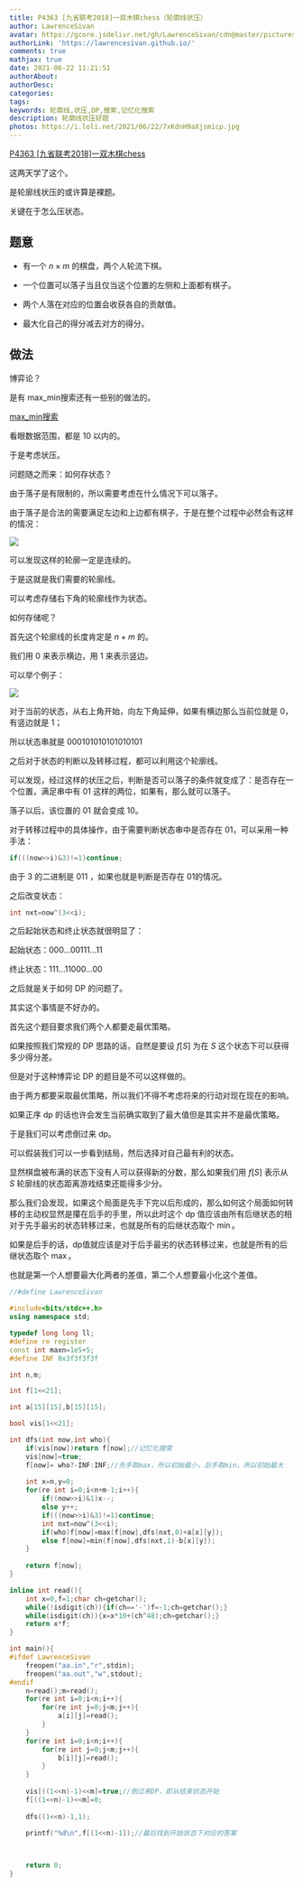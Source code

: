 ```yaml
---
title: P4363 [九省联考2018]一双木棋chess（轮廓线状压）
author: LawrenceSivan
avatar: https://gcore.jsdelivr.net/gh/LawrenceSivan/cdn@master/pictures/avatar.jpg
authorLink: 'https://lawrencesivan.github.io/'
comments: true
mathjax: true
date: 2021-06-22 11:21:51
authorAbout:
authorDesc:
categories:
tags:
keywords: 轮廓线,状压,DP,搜索,记忆化搜索
description: 轮廓线状压好题
photos: https://i.loli.net/2021/06/22/7xKdnH9aXjsmicp.jpg
---
```


[P4363 [九省联考2018]一双木棋chess](https://www.luogu.com.cn/problem/P4363)

这两天学了这个。

是轮廓线状压的或许算是裸题。

关键在于怎么压状态。

## 题意

- 有一个 $n \times m$ 的棋盘，两个人轮流下棋。

- 一个位置可以落子当且仅当这个位置的左侧和上面都有棋子。

- 两个人落在对应的位置会收获各自的贡献值。

- 最大化自己的得分减去对方的得分。

## 做法

博弈论？

是有 max_min搜索还有一些别的做法的。

[max_min搜索](https://blog.csdn.net/qq_39297053/article/details/112130921)

看眼数据范围，都是 $10$ 以内的。

于是考虑状压。

问题随之而来：如何存状态？

由于落子是有限制的，所以需要考虑在什么情况下可以落子。

由于落子是合法的需要满足左边和上边都有棋子，于是在整个过程中必然会有这样的情况：

![](https://i.loli.net/2021/06/22/8r3T4wOgjdlYFvq.png)

可以发现这样的轮廓一定是连续的。

于是这就是我们需要的轮廓线。

可以考虑存储右下角的轮廓线作为状态。

如何存储呢？

首先这个轮廓线的长度肯定是 $n+m$ 的。

我们用 $0$ 来表示横边，用 $1$ 来表示竖边。

可以举个例子：

![](https://i.loli.net/2021/06/22/cWLYrXvbmUxG4Q2.png)

对于当前的状态，从右上角开始，向左下角延伸，如果有横边那么当前位就是 $0$，有竖边就是 $1$；

所以状态串就是 $000101010101010101$

之后对于状态的判断以及转移过程，都可以利用这个轮廓线。

可以发现，经过这样的状压之后，判断是否可以落子的条件就变成了：是否存在一个位置，满足串中有 $01$ 这样的两位，如果有，那么就可以落子。

落子以后，该位置的 $01$ 就会变成 $10$。

对于转移过程中的具体操作，由于需要判断状态串中是否存在 $01$，可以采用一种手法：

```cpp
if(((now>>i)&3)!=1)continue;
```

由于 $3$ 的二进制是 $011$ ，如果也就是判断是否存在 $01$的情况。

之后改变状态：

```cpp
int nxt=now^(3<<i);
```

之后起始状态和终止状态就很明显了：

起始状态：$000...00111...11$

终止状态：$111...11000...00$

之后就是关于如何 DP 的问题了。

其实这个事情是不好办的。

首先这个题目要求我们两个人都要走最优策略。

如果按照我们常规的 DP 思路的话，自然是要设 $f[S]$ 为在 $S$ 这个状态下可以获得多少得分差。

但是对于这种博弈论 DP 的题目是不可以这样做的。

由于两方都要采取最优策略，所以我们不得不考虑将来的行动对现在现在的影响。

如果正序 dp 的话也许会发生当前确实取到了最大值但是其实并不是最优策略。

于是我们可以考虑倒过来 dp。

可以假装我们可以一步看到结局，然后选择对自己最有利的状态。

显然棋盘被布满的状态下没有人可以获得新的分数，那么如果我们用 $f[S]$ 表示从 $S$ 轮廓线的状态距离游戏结束还能得多少分。

那么我们会发现，如果这个局面是先手下完以后形成的，那么如何这个局面如何转移的主动权显然是攥在后手的手里，所以此时这个 dp 值应该由所有后继状态的相对于先手最劣的状态转移过来，也就是所有的后继状态取个 $\min$。

如果是后手的话，dp值就应该是对于后手最劣的状态转移过来，也就是所有的后继状态取个 $\max$。

也就是第一个人想要最大化两者的差值，第二个人想要最小化这个差值。

```cpp
//#define LawrenceSivan

#include<bits/stdc++.h>
using namespace std;

typedef long long ll;
#define re register
const int maxn=1e5+5;
#define INF 0x3f3f3f3f

int n,m;

int f[1<<21];

int a[15][15],b[15][15];

bool vis[1<<21];

int dfs(int now,int who){
	if(vis[now])return f[now];//记忆化搜索
	vis[now]=true;
	f[now]= who?-INF:INF;//先手取max，所以初始最小，后手取min，所以初始最大
	
	int x=n,y=0;
	for(re int i=0;i<n+m-1;i++){
		if((now>>i)&1)x--;
		else y++;
		if(((now>>i)&3)!=1)continue;
		int nxt=now^(3<<i);
		if(who)f[now]=max(f[now],dfs(nxt,0)+a[x][y]);
		else f[now]=min(f[now],dfs(nxt,1)-b[x][y]);
	}
	
	return f[now];
}

inline int read(){
    int x=0,f=1;char ch=getchar();
    while(!isdigit(ch)){if(ch=='-')f=-1;ch=getchar();}
    while(isdigit(ch)){x=x*10+(ch^48);ch=getchar();}
    return x*f;
}

int main(){
#ifdef LawrenceSivan
    freopen("aa.in","r",stdin);
    freopen("aa.out","w",stdout);
#endif
	n=read();m=read();
	for(re int i=0;i<n;i++){
		for(re int j=0;j<m;j++){
			a[i][j]=read();
		}
	}
	for(re int i=0;i<n;i++){
		for(re int j=0;j<m;j++){
			b[i][j]=read();
		}
	}
	
	vis[((1<<n)-1)<<m]=true;//倒过来DP，即从结束状态开始
	f[((1<<n)-1)<<m]=0;
	
	dfs((1<<n)-1,1);
	
	printf("%d\n",f[(1<<n)-1]);//最后找到开始状态下对应的答案



	return 0;
}

```
